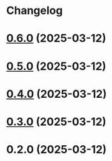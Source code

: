 # Changelog

# [0.6.0](https://github.com/waynevanson/js/compare/@waynevanson/compose-solid@0.5.0...@waynevanson/compose-solid@0.6.0) (2025-03-12)

# [0.5.0](https://github.com/waynevanson/js/compare/@waynevanson/compose-solid@0.4.0...@waynevanson/compose-solid@0.5.0) (2025-03-12)

# [0.4.0](https://github.com/waynevanson/js/compare/@waynevanson/compose-solid@0.3.0...@waynevanson/compose-solid@0.4.0) (2025-03-12)

# [0.3.0](https://github.com/waynevanson/js/compare/@waynevanson/compose-solid@0.2.0...@waynevanson/compose-solid@0.3.0) (2025-03-12)

# 0.2.0 (2025-03-12)
